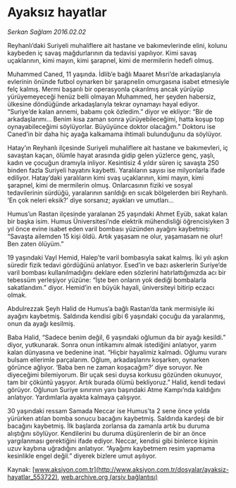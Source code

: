 # Ayaksız hayatlar

*Serkan Sağlam 2016.02.02*

<div class="pNewsDetailMainContent ctx_content" itemprop="articleBody">
 <p>
  Reyhanlı’daki Suriyeli muhaliflere ait hastane ve bakımevlerinde elini, kolunu kaybeden iç savaş mağdurlarının da tedavisi yapılıyor. Kimi savaş uçaklarının, kimi mayın, kimi şarapnel, kimi de mermilerin hedefi olmuş.
 </p>
 <p>
  Muhammed Caned, 11 yaşında. İdlib’e bağlı Maaret Mısri’de arkadaşlarıyla evlerinin önünde futbol oynarken bir şarapnelin omurgasına isabet etmesiyle felç kalmış. Mermi başarılı bir operasyonla çıkarılmış ancak yürüyüp yürüyemeyeceği henüz belli olmayan Muhammed, her şeyden habersiz, ülkesine döndüğünde arkadaşlarıyla tekrar oynamayı hayal ediyor. “Suriye’de kalan annemi, babamı çok özledim.” diyor ve ekliyor: “Bir de arkadaşlarımı... Benim kısa zaman sonra yürüyebileceğimi, hatta koşup top oynayabileceğimi söylüyorlar. Büyüyünce doktor olacağım.” Doktoru ise Caned’in bir daha hiç ayağa kalkamama ihtimali bulunduğunu da söylüyor.
 </p>
 <p>
  Hatay’ın Reyhanlı ilçesinde Suriyeli muhaliflere ait hastane ve bakımevleri, iç savaştan kaçan, ölümle hayat arasında gidip gelen yüzlerce genç, yaşlı, kadın ve çocuğun dramıyla inliyor. Kesintisiz 4 yıldır süren iç savaşta 250 binden fazla Suriyeli hayatını kaybetti. Yaralıların sayısı ise milyonlarla ifade ediliyor. Hatay’daki yaralıların kimi svaş uçaklarının, kimi mayın, kimi şarapnel, kimi de mermilerin olmuş. Onlarcasının fiziki ve sosyal tedavilerinin sürdüğü, yaralarının sarıldığı en sıcak bölgelerden biri Reyhanlı. ‘En çok neleri eksik?’ diye sorsanız; ayakları ve umutları...
 </p>
 <p>
  Humus’un Rastan ilçesinde yaralanan 25 yaşındaki Ahmet Eyüb, sakat kalan bir başka isim. Humus Üniversitesi’nde elektrik mühendisliği öğrencisiyken 3 yıl önce evine isabet eden varil bombası yüzünden ayağını kaybetmiş: “Savaşta ailemden 15 kişi öldü. Artık yaşasam ne olur, yaşamasam ne olur! Ben zaten ölüyüm.”
 </p>
 <p>
  19 yaşındaki Vayl Hemid, Halep’te varil bombasıyla sakat kalmış. İki yılı aşkın süredir fizik tedavi gördüğünü anlatıyor. Esed’in ve bazı askerlerin Suriye’de varil bombası kullanılmadığını deklare eden sözlerini hatırlattığımızda acı bir tebessüm yerleşiyor yüzüne: “İşte ben onların yok dediği bombalarla sakatlandım.” diyor. Hemid’in en büyük hayali, üniversiteyi bitirip eczacı olmak.
 </p>
 <p>
  Abdulrezzak Şeyh Halid de Humus’a bağlı Rastan’da tank mermisiyle iki ayağını kaybetmiş. Saldırıda kendisi gibi 6 yaşındaki çocuğu da yaralanmış, onun da ayağı kesilmiş.
 </p>
 <p>
  Baba Halid, “Sadece benim değil, 6 yaşındaki oğlumun da bir ayağı kesildi.” diyor, yutkunarak. Sonra onun intikamını almak istediğini anlatıyor, yarım kalan dünyasına ve bedenine inat. “Hiçbir hayalimiz kalmadı. Oğlumu vuranı bulsam ellerimle parçalarım. Oğlum, arkadaşlarını koşarken, oynarken görünce ağlıyor. ‘Baba ben ne zaman koşacağım?’ diye soruyor. Ne diyeceğimi bilemiyorum. Bir uçak sesi duysa korkusu gözünden okunuyor, tam bir çöküntü yaşıyor. Artık burada ölümü bekliyoruz.” Halid, kendi tedavi görüyor. Oğlunun Suriye sınırının yanı başındaki Atme Kampı’nda kaldığını anlatıyor. Yardımlarla ayakta kalmaya çalışıyor.
 </p>
 <p>
  30 yaşındaki ressam Samada Neccar ise Humus’ta 2 sene önce yolda yürürken atılan bomba sonucu bacağını kaybetmiş. Saldırıda kardeşi de bir bacağını kaybetmiş. İlk başlarda zorlansa da zamanla artık bu duruma alıştığını söylüyor. Kendilerini bu duruma düşürenlerin de bir an önce yargılanması gerektiğini ifade ediyor. Neccar, kendisi gibi binlerce kişinin uzuv kaybına uğradığını anlatıyor. “Ayağımı kaybetmem resim yapmama kesinlikle engel değil.” diyerek bizlere umut aşılıyor.
 </p>
</div>


Kaynak: [www.aksiyon.com.tr](http://www.aksiyon.com.tr/dosyalar/ayaksiz-hayatlar_553722), [web.archive.org (arşiv bağlantısı)](http://web.archive.org/web/20160203090221/http://www.aksiyon.com.tr/dosyalar/ayaksiz-hayatlar_553722)
